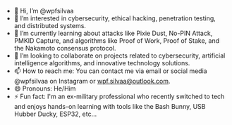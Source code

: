 - 👋 Hi, I’m @wpfsilvaa  
- 👀 I’m interested in cybersecurity, ethical hacking, penetration testing, and distributed systems.  
- 🌱 I’m currently learning about attacks like Pixie Dust, No-PIN Attack, PMKID Capture, and algorithms like Proof of Work, Proof of Stake, and the Nakamoto consensus protocol.  
- 💞️ I’m looking to collaborate on projects related to cybersecurity, artificial intelligence algorithms, and innovative technology solutions.  
- 📫 How to reach me: You can contact me via email or social media @wpfsilvaa on Instagram or wpf.silvaa@outlook.com.  
- 😄 Pronouns: He/Him  
- ⚡ Fun fact: I'm an ex-military professional who recently switched to tech and enjoys hands-on learning with tools like the Bash Bunny, USB Hubber Ducky, ESP32, etc...

<!---
wpfsilvaa/wpfsilvaa is a ✨ special ✨ repository because its `README.md` (this file) appears on your GitHub profile.
You can click the Preview link to take a look at your changes.
--->
